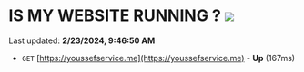 # IS MY WEBSITE RUNNING ? [![](https://img.shields.io/static/v1?label=Sponsor&message=%E2%9D%A4&logo=GitHub&color=%23fe8e86)](https://github.com/sponsors/<username>)

Last updated: **2/23/2024, 9:46:50 AM**

- `GET` [https://youssefservice.me](https://youssefservice.me) - **Up** (167ms)
